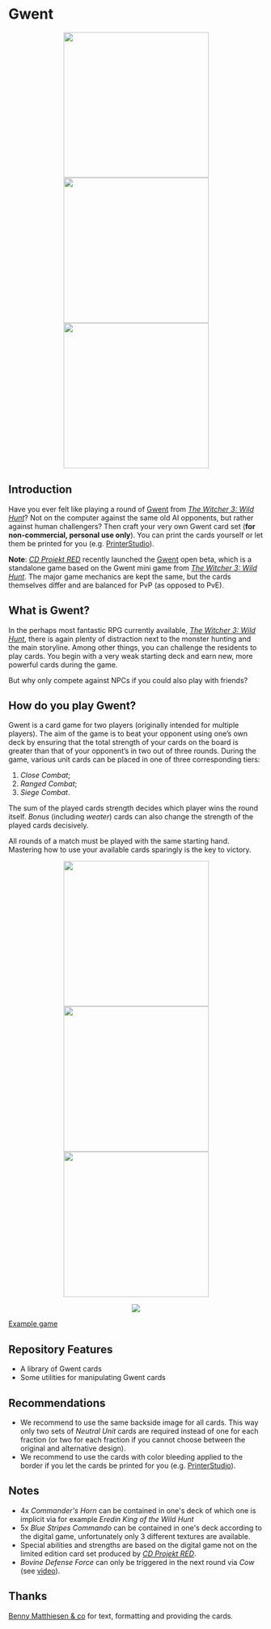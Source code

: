 # Gwent

<p align="center">
<img src="res/Gwent/Neutral%20Units/Geralt%20of%20Rivia%202.png" width="287">
<img src="res/Gwent/Monsters/Vampire%20Katakan.png" width="287">
<img src="res/Gwent/Neutrals/Impenetrable%20Fog%201.png" width="287">
</p>

## Introduction
Have you ever felt like playing a round of [Gwent](http://witcher.wikia.com/wiki/Gwent) from [_The Witcher 3: Wild Hunt_](http://thewitcher.com/en/witcher3)? Not on the computer against the same old AI opponents, but rather against human challengers? Then craft your very own Gwent card set (**for non-commercial, personal use only**). You can print the cards yourself or let them be printed for you (e.g. [PrinterStudio](http://www.printerstudio.com/personalized/bridge-size-custom-cards-blank-cards.html)).

**Note**: [_CD Projekt RED_](http://en.cdprojektred.com/) recently launched the [Gwent](https://www.playgwent.com/en/) open beta, which is a standalone game based on the Gwent mini game from [_The Witcher 3: Wild Hunt_](http://thewitcher.com/en/witcher3). The major game mechanics are kept the same, but the cards themselves differ and are balanced for PvP (as opposed to PvE). 

## What is Gwent?
In the perhaps most fantastic RPG currently available, [_The Witcher 3: Wild Hunt_](http://thewitcher.com/en/witcher3), there is again plenty of distraction next to the monster hunting and the main storyline. Among other things, you can challenge the residents to play cards. You begin with a very weak starting deck and earn new, more powerful cards during the game.

But why only compete against NPCs if you could also play with friends?

## How do you play Gwent?
Gwent is a card game for two players (originally intended for multiple players). The aim of the game is to beat your opponent using one’s own deck by ensuring that the total strength of your cards on the board is greater than that of your opponent’s in two out of three rounds. During the game, various unit cards can be placed in one of three corresponding tiers: 
1. _Close Combat_;
2. _Ranged Combat_;
3. _Siege Combat_. 

The sum of the played cards strength decides which player wins the round itself. _Bonus_ (including _weater_) cards can also change the strength of the played cards decisively.

All rounds of a match must be played with the same starting hand. Mastering how to use your available cards sparingly is the key to victory.

<p align="center">
<img src="res/Gwent/Rules/Gwent%20Rules.png" width="287">
<img src="res/Gwent/Rules/Nilfgaardian%20Empire%20Rules%201.png" width="287">
<img src="res/Gwent/Rules/Nilfgaardian%20Empire%20Rules%202.png" width="287">
</p>

<p align="center"><img src="http://www.pcgamesn.com/sites/default/files/Gwent%20Board_1.jpg" ></p>

[Example game](https://www.youtube.com/watch?v=5FZuQ3apfa0)

## Repository Features
* A library of Gwent cards
* Some utilities for manipulating Gwent cards

## Recommendations
* We recommend to use the same backside image for all cards. This way only two sets of _Neutral Unit_ cards are required instead of one for each fraction (or two for each fraction if you cannot choose between the original and alternative design).
* We recommend to use the cards with color bleeding applied to the border if you let the cards be printed for you (e.g. [PrinterStudio](http://www.printerstudio.com/personalized/bridge-size-custom-cards-blank-cards.html)).

## Notes
* 4x _Commander's Horn_ can be contained in one's deck of which one is implicit via for example _Eredin King of the Wild Hunt_
* 5x _Blue Stripes Commando_ can be contained in one's deck according to the digital game, unfortunately only 3 different textures are available.
* Special abilities and strengths are based on the digital game not on the limited edition card set produced by [_CD Projekt RED_](http://en.cdprojektred.com/).
* _Bovine Defense Force_ can only be triggered in the next round via _Cow_ (see [video](https://www.youtube.com/watch?v=UKKlnXvIDxs)).

## Thanks
[Benny Matthiesen & co](https://ninjalooter.de/45269/selber-basteln-gwint-kartenset-gwent-playing-cards-deutsch-english/) for text, formatting and providing the cards.
